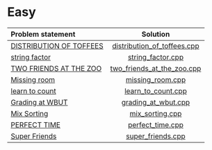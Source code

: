 # Easy

|      Problem statement      |            Solution             |
|:----------------------------|:-------------------------------:|
| [DISTRIBUTION OF TOFFEES][] | [distribution_of_toffees.cpp][] |
| [string factor][]           | [string_factor.cpp][]           |
| [TWO FRIENDS AT THE ZOO][]  | [two_friends_at_the_zoo.cpp][]  |
| [Missing room][]            | [missing_room.cpp][]            |
| [learn to count][]          | [learn_to_count.cpp][]          |
| [Grading at WBUT][]         | [grading_at_wbut.cpp][]         |
| [Mix Sorting][]             | [mix_sorting.cpp][]             |
| [PERFECT TIME][]            | [perfect_time.cpp][]            |
| [Super Friends][]           | [super_friends.cpp][]           |

[DISTRIBUTION OF TOFFEES]: https://www.codechef.com/problems/TOFFEES
[string factor]:           https://www.codechef.com/problems/ICQ1
[TWO FRIENDS AT THE ZOO]:  https://www.codechef.com/problems/TWOFRNDS
[Missing room]:            https://www.codechef.com/problems/ICQ4
[learn to count]:          https://www.codechef.com/CDQT2015/problems/ICQ2
[Grading at WBUT]:         https://www.codechef.com/problems/ICQ2
[Mix Sorting]:             https://www.codechef.com/problems/ICQ3
[PERFECT TIME]:            https://www.codechef.com/problems/PERFTIME
[Super Friends]:           https://www.codechef.com/problems/SFRNDS

[distribution_of_toffees.cpp]: distribution_of_toffees.cpp
[string_factor.cpp]:           string_factor.cpp
[two_friends_at_the_zoo.cpp]:  two_friends_at_the_zoo.cpp
[missing_room.cpp]:            missing_room.cpp
[learn_to_count.cpp]:          learn_to_count.cpp
[grading_at_wbut.cpp]:         grading_at_wbut.cpp
[mix_sorting.cpp]:             mix_sorting.cpp
[perfect_time.cpp]:            perfect_time.cpp
[super_friends.cpp]:           super_friends.cpp
